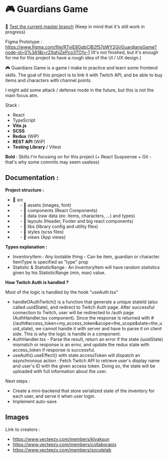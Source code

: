 # 🎮 Guardians Game

🔗 [Test the current master branch](https://guardian-game.vercel.app/)
(Keep in mind that it's still work in progress)

Figma Prototype : https://www.figma.com/file/RTviE8GqbClB2f57pWY2Gj/GuardiansGame?node-id=0%3A1&t=r2XqhjZePco3TO1v-1
(It's not finished, but it's enough for me for this project to have a rough idea of the UI / UX design.)

🎮 Guardians Game is a game I make to practice and learn some frontend skills.
The goal of this project is to link it with Twitch API, and be able to buy items and characters with channel points.

I might add some attack / defense mode in the future, but this is not the main focus atm.

Stack :

- React
- TypeScript
- **Vite.js**
- **SCSS**
- **Redux** (WiP)
- **REST API** (WiP)
- **Testing Library** / Vitest

**Bold** : Skills I'm focusing on for this project (+ React Suspsense + Git - that's why some commits may seem useless)

## Documentation :

**Project structure :**

- 📁 src
- &nbsp;&nbsp;&nbsp;&nbsp;&nbsp;&nbsp;- 📁 assets (images, font)
- &nbsp;&nbsp;&nbsp;&nbsp;&nbsp;&nbsp;- 📁 components (React Components)
- &nbsp;&nbsp;&nbsp;&nbsp;&nbsp;&nbsp;- 📁 data (raw data (ex: items, characters, ...) and types)
- &nbsp;&nbsp;&nbsp;&nbsp;&nbsp;&nbsp;- 📁 layouts (Header, Footer and big react components)
- &nbsp;&nbsp;&nbsp;&nbsp;&nbsp;&nbsp;- 📁 libs (library config and utility files)
- &nbsp;&nbsp;&nbsp;&nbsp;&nbsp;&nbsp;- 📁 styles (scss files)
- &nbsp;&nbsp;&nbsp;&nbsp;&nbsp;&nbsp;- 📁 views (App views)

**Types explanation :**

- InventoryItem : Any lootable thing - Can be item, guardian or character. ItemType is specified as "type" prop
- Statistic & StatisticRange : An InventoryItem will have random statistics given by his StatisticRange (min, max) value.

**How Twitch Auth is handled ?**

Most of the logic is handled by the hook "useAuth.tsx"

- handleOAuthTwitch() is a function that generate a unique stateId (also called uuidState), and redirect to Twitch Auth page. After successful connection to Twitch, user will be redirected to /auth page (AuthHandler.tsx component). Since the response is returned with # (/auth#access_token=my_access_token&scope=the_scope&state=the_uuid_state), we cannot handle it with server and have to parse it on client side. This is why the logic is handle in a component.
- AuthHandler.tsx - Parse the result, return an error if the state (uuidState) mismatch or response is an error, and update the redux state with access_token if response is successful.
- useAuth().useEffect() with state.accessToken will dispatch an asynchronous action : Fetch Twitch API to retrieve user's display name and user's ID with the given access token. Doing so, the state will be uploaded with full information about the user.

Next steps :

- Create a mini-backend that store serialized state of the inventory for each user, and serve it when user login.
- Implement auto-save

## Images

Link to creators :

- https://www.vecteezy.com/members/klyaksun
- https://www.vecteezy.com/members/collaborapix
- https://www.vecteezy.com/members/socutelab
